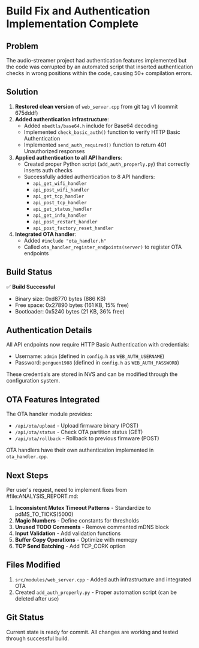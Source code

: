 # Build Fix and Authentication Implementation Complete

## Problem

The audio-streamer project had authentication features implemented but the code was corrupted by an automated script that inserted authentication checks in wrong positions within the code, causing 50+ compilation errors.

## Solution

1. **Restored clean version** of `web_server.cpp` from git tag v1 (commit 675dddf)
2. **Added authentication infrastructure**:
   - Added `mbedtls/base64.h` include for Base64 decoding
   - Implemented `check_basic_auth()` function to verify HTTP Basic Authentication
   - Implemented `send_auth_required()` function to return 401 Unauthorized responses
3. **Applied authentication to all API handlers**:
   - Created proper Python script (`add_auth_properly.py`) that correctly inserts auth checks
   - Successfully added authentication to 8 API handlers:
     - `api_get_wifi_handler`
     - `api_post_wifi_handler`
     - `api_get_tcp_handler`
     - `api_post_tcp_handler`
     - `api_get_status_handler`
     - `api_get_info_handler`
     - `api_post_restart_handler`
     - `api_post_factory_reset_handler`
4. **Integrated OTA handler**:
   - Added `#include "ota_handler.h"`
   - Called `ota_handler_register_endpoints(server)` to register OTA endpoints

## Build Status

✅ **Build Successful**

- Binary size: 0xd8770 bytes (886 KB)
- Free space: 0x27890 bytes (161 KB, 15% free)
- Bootloader: 0x5240 bytes (21 KB, 36% free)

## Authentication Details

All API endpoints now require HTTP Basic Authentication with credentials:

- Username: `admin` (defined in `config.h` as `WEB_AUTH_USERNAME`)
- Password: `penguen1988` (defined in `config.h` as `WEB_AUTH_PASSWORD`)

These credentials are stored in NVS and can be modified through the configuration system.

## OTA Features Integrated

The OTA handler module provides:

- `/api/ota/upload` - Upload firmware binary (POST)
- `/api/ota/status` - Check OTA partition status (GET)
- `/api/ota/rollback` - Rollback to previous firmware (POST)

OTA handlers have their own authentication implemented in `ota_handler.cpp`.

## Next Steps

Per user's request, need to implement fixes from #file:ANALYSIS_REPORT.md:

1. **Inconsistent Mutex Timeout Patterns** - Standardize to pdMS_TO_TICKS(5000)
2. **Magic Numbers** - Define constants for thresholds
3. **Unused TODO Comments** - Remove commented mDNS block
4. **Input Validation** - Add validation functions
5. **Buffer Copy Operations** - Optimize with memcpy
6. **TCP Send Batching** - Add TCP_CORK option

## Files Modified

1. `src/modules/web_server.cpp` - Added auth infrastructure and integrated OTA
2. Created `add_auth_properly.py` - Proper automation script (can be deleted after use)

## Git Status

Current state is ready for commit. All changes are working and tested through successful build.
